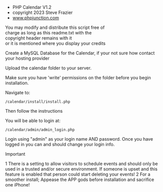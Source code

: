 * PHP Calendar V1.2                                 
* copyright 2023 Steve Frazier                      
* www.phpjunction.com                               
                                                   
You may modify and distribute this script free of  
charge as long as this readme.txt with the        
copyright header remains with it                  
or it is mentioned where you display your credits                      


Create a MySQL Database for the Calendar, if your not sure how contact your hosting provider

Upload the calendar folder to your server.

Make sure you have 'write' permissions on the folder before you begin installation.

Navigate to:

`/calendar/install/install.php`

Then follow the instructions

You will be able to login at:

`/calendar/admin/admin_login.php`

Login using "admin" as your login name AND password.
Once you have logged in you can and should change your login info.

> [!IMPORTANT]
> 1 There is a setting to allow visitors to schedule events and should only be used in a trusted and/or secure environment.
> If someone is upset and this feature is enabled that person could start deleting your events!
> 2 For a smoother install; Appease the APP gods before installation and sacrifice one iPhone!
